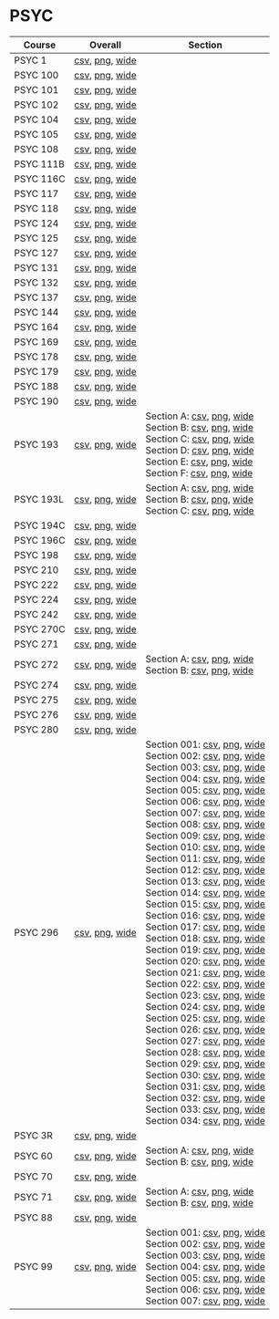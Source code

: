 # PSYC

| Course | Overall | Section |
| ------ | ------- | ------- |
| PSYC 1 | [csv](https://github.com/UCSD-Historical-Enrollment-Data/2025Spring/blob/main/overall/PSYC%201.csv), [png](https://raw.githubusercontent.com/UCSD-Historical-Enrollment-Data/2025Spring/main/plot_overall/PSYC%201.png), [wide](https://raw.githubusercontent.com/UCSD-Historical-Enrollment-Data/2025Spring/main/plot_overall_wide/PSYC%201.png) |  |
| PSYC 100 | [csv](https://github.com/UCSD-Historical-Enrollment-Data/2025Spring/blob/main/overall/PSYC%20100.csv), [png](https://raw.githubusercontent.com/UCSD-Historical-Enrollment-Data/2025Spring/main/plot_overall/PSYC%20100.png), [wide](https://raw.githubusercontent.com/UCSD-Historical-Enrollment-Data/2025Spring/main/plot_overall_wide/PSYC%20100.png) |  |
| PSYC 101 | [csv](https://github.com/UCSD-Historical-Enrollment-Data/2025Spring/blob/main/overall/PSYC%20101.csv), [png](https://raw.githubusercontent.com/UCSD-Historical-Enrollment-Data/2025Spring/main/plot_overall/PSYC%20101.png), [wide](https://raw.githubusercontent.com/UCSD-Historical-Enrollment-Data/2025Spring/main/plot_overall_wide/PSYC%20101.png) |  |
| PSYC 102 | [csv](https://github.com/UCSD-Historical-Enrollment-Data/2025Spring/blob/main/overall/PSYC%20102.csv), [png](https://raw.githubusercontent.com/UCSD-Historical-Enrollment-Data/2025Spring/main/plot_overall/PSYC%20102.png), [wide](https://raw.githubusercontent.com/UCSD-Historical-Enrollment-Data/2025Spring/main/plot_overall_wide/PSYC%20102.png) |  |
| PSYC 104 | [csv](https://github.com/UCSD-Historical-Enrollment-Data/2025Spring/blob/main/overall/PSYC%20104.csv), [png](https://raw.githubusercontent.com/UCSD-Historical-Enrollment-Data/2025Spring/main/plot_overall/PSYC%20104.png), [wide](https://raw.githubusercontent.com/UCSD-Historical-Enrollment-Data/2025Spring/main/plot_overall_wide/PSYC%20104.png) |  |
| PSYC 105 | [csv](https://github.com/UCSD-Historical-Enrollment-Data/2025Spring/blob/main/overall/PSYC%20105.csv), [png](https://raw.githubusercontent.com/UCSD-Historical-Enrollment-Data/2025Spring/main/plot_overall/PSYC%20105.png), [wide](https://raw.githubusercontent.com/UCSD-Historical-Enrollment-Data/2025Spring/main/plot_overall_wide/PSYC%20105.png) |  |
| PSYC 108 | [csv](https://github.com/UCSD-Historical-Enrollment-Data/2025Spring/blob/main/overall/PSYC%20108.csv), [png](https://raw.githubusercontent.com/UCSD-Historical-Enrollment-Data/2025Spring/main/plot_overall/PSYC%20108.png), [wide](https://raw.githubusercontent.com/UCSD-Historical-Enrollment-Data/2025Spring/main/plot_overall_wide/PSYC%20108.png) |  |
| PSYC 111B | [csv](https://github.com/UCSD-Historical-Enrollment-Data/2025Spring/blob/main/overall/PSYC%20111B.csv), [png](https://raw.githubusercontent.com/UCSD-Historical-Enrollment-Data/2025Spring/main/plot_overall/PSYC%20111B.png), [wide](https://raw.githubusercontent.com/UCSD-Historical-Enrollment-Data/2025Spring/main/plot_overall_wide/PSYC%20111B.png) |  |
| PSYC 116C | [csv](https://github.com/UCSD-Historical-Enrollment-Data/2025Spring/blob/main/overall/PSYC%20116C.csv), [png](https://raw.githubusercontent.com/UCSD-Historical-Enrollment-Data/2025Spring/main/plot_overall/PSYC%20116C.png), [wide](https://raw.githubusercontent.com/UCSD-Historical-Enrollment-Data/2025Spring/main/plot_overall_wide/PSYC%20116C.png) |  |
| PSYC 117 | [csv](https://github.com/UCSD-Historical-Enrollment-Data/2025Spring/blob/main/overall/PSYC%20117.csv), [png](https://raw.githubusercontent.com/UCSD-Historical-Enrollment-Data/2025Spring/main/plot_overall/PSYC%20117.png), [wide](https://raw.githubusercontent.com/UCSD-Historical-Enrollment-Data/2025Spring/main/plot_overall_wide/PSYC%20117.png) |  |
| PSYC 118 | [csv](https://github.com/UCSD-Historical-Enrollment-Data/2025Spring/blob/main/overall/PSYC%20118.csv), [png](https://raw.githubusercontent.com/UCSD-Historical-Enrollment-Data/2025Spring/main/plot_overall/PSYC%20118.png), [wide](https://raw.githubusercontent.com/UCSD-Historical-Enrollment-Data/2025Spring/main/plot_overall_wide/PSYC%20118.png) |  |
| PSYC 124 | [csv](https://github.com/UCSD-Historical-Enrollment-Data/2025Spring/blob/main/overall/PSYC%20124.csv), [png](https://raw.githubusercontent.com/UCSD-Historical-Enrollment-Data/2025Spring/main/plot_overall/PSYC%20124.png), [wide](https://raw.githubusercontent.com/UCSD-Historical-Enrollment-Data/2025Spring/main/plot_overall_wide/PSYC%20124.png) |  |
| PSYC 125 | [csv](https://github.com/UCSD-Historical-Enrollment-Data/2025Spring/blob/main/overall/PSYC%20125.csv), [png](https://raw.githubusercontent.com/UCSD-Historical-Enrollment-Data/2025Spring/main/plot_overall/PSYC%20125.png), [wide](https://raw.githubusercontent.com/UCSD-Historical-Enrollment-Data/2025Spring/main/plot_overall_wide/PSYC%20125.png) |  |
| PSYC 127 | [csv](https://github.com/UCSD-Historical-Enrollment-Data/2025Spring/blob/main/overall/PSYC%20127.csv), [png](https://raw.githubusercontent.com/UCSD-Historical-Enrollment-Data/2025Spring/main/plot_overall/PSYC%20127.png), [wide](https://raw.githubusercontent.com/UCSD-Historical-Enrollment-Data/2025Spring/main/plot_overall_wide/PSYC%20127.png) |  |
| PSYC 131 | [csv](https://github.com/UCSD-Historical-Enrollment-Data/2025Spring/blob/main/overall/PSYC%20131.csv), [png](https://raw.githubusercontent.com/UCSD-Historical-Enrollment-Data/2025Spring/main/plot_overall/PSYC%20131.png), [wide](https://raw.githubusercontent.com/UCSD-Historical-Enrollment-Data/2025Spring/main/plot_overall_wide/PSYC%20131.png) |  |
| PSYC 132 | [csv](https://github.com/UCSD-Historical-Enrollment-Data/2025Spring/blob/main/overall/PSYC%20132.csv), [png](https://raw.githubusercontent.com/UCSD-Historical-Enrollment-Data/2025Spring/main/plot_overall/PSYC%20132.png), [wide](https://raw.githubusercontent.com/UCSD-Historical-Enrollment-Data/2025Spring/main/plot_overall_wide/PSYC%20132.png) |  |
| PSYC 137 | [csv](https://github.com/UCSD-Historical-Enrollment-Data/2025Spring/blob/main/overall/PSYC%20137.csv), [png](https://raw.githubusercontent.com/UCSD-Historical-Enrollment-Data/2025Spring/main/plot_overall/PSYC%20137.png), [wide](https://raw.githubusercontent.com/UCSD-Historical-Enrollment-Data/2025Spring/main/plot_overall_wide/PSYC%20137.png) |  |
| PSYC 144 | [csv](https://github.com/UCSD-Historical-Enrollment-Data/2025Spring/blob/main/overall/PSYC%20144.csv), [png](https://raw.githubusercontent.com/UCSD-Historical-Enrollment-Data/2025Spring/main/plot_overall/PSYC%20144.png), [wide](https://raw.githubusercontent.com/UCSD-Historical-Enrollment-Data/2025Spring/main/plot_overall_wide/PSYC%20144.png) |  |
| PSYC 164 | [csv](https://github.com/UCSD-Historical-Enrollment-Data/2025Spring/blob/main/overall/PSYC%20164.csv), [png](https://raw.githubusercontent.com/UCSD-Historical-Enrollment-Data/2025Spring/main/plot_overall/PSYC%20164.png), [wide](https://raw.githubusercontent.com/UCSD-Historical-Enrollment-Data/2025Spring/main/plot_overall_wide/PSYC%20164.png) |  |
| PSYC 169 | [csv](https://github.com/UCSD-Historical-Enrollment-Data/2025Spring/blob/main/overall/PSYC%20169.csv), [png](https://raw.githubusercontent.com/UCSD-Historical-Enrollment-Data/2025Spring/main/plot_overall/PSYC%20169.png), [wide](https://raw.githubusercontent.com/UCSD-Historical-Enrollment-Data/2025Spring/main/plot_overall_wide/PSYC%20169.png) |  |
| PSYC 178 | [csv](https://github.com/UCSD-Historical-Enrollment-Data/2025Spring/blob/main/overall/PSYC%20178.csv), [png](https://raw.githubusercontent.com/UCSD-Historical-Enrollment-Data/2025Spring/main/plot_overall/PSYC%20178.png), [wide](https://raw.githubusercontent.com/UCSD-Historical-Enrollment-Data/2025Spring/main/plot_overall_wide/PSYC%20178.png) |  |
| PSYC 179 | [csv](https://github.com/UCSD-Historical-Enrollment-Data/2025Spring/blob/main/overall/PSYC%20179.csv), [png](https://raw.githubusercontent.com/UCSD-Historical-Enrollment-Data/2025Spring/main/plot_overall/PSYC%20179.png), [wide](https://raw.githubusercontent.com/UCSD-Historical-Enrollment-Data/2025Spring/main/plot_overall_wide/PSYC%20179.png) |  |
| PSYC 188 | [csv](https://github.com/UCSD-Historical-Enrollment-Data/2025Spring/blob/main/overall/PSYC%20188.csv), [png](https://raw.githubusercontent.com/UCSD-Historical-Enrollment-Data/2025Spring/main/plot_overall/PSYC%20188.png), [wide](https://raw.githubusercontent.com/UCSD-Historical-Enrollment-Data/2025Spring/main/plot_overall_wide/PSYC%20188.png) |  |
| PSYC 190 | [csv](https://github.com/UCSD-Historical-Enrollment-Data/2025Spring/blob/main/overall/PSYC%20190.csv), [png](https://raw.githubusercontent.com/UCSD-Historical-Enrollment-Data/2025Spring/main/plot_overall/PSYC%20190.png), [wide](https://raw.githubusercontent.com/UCSD-Historical-Enrollment-Data/2025Spring/main/plot_overall_wide/PSYC%20190.png) |  |
| PSYC 193 | [csv](https://github.com/UCSD-Historical-Enrollment-Data/2025Spring/blob/main/overall/PSYC%20193.csv), [png](https://raw.githubusercontent.com/UCSD-Historical-Enrollment-Data/2025Spring/main/plot_overall/PSYC%20193.png), [wide](https://raw.githubusercontent.com/UCSD-Historical-Enrollment-Data/2025Spring/main/plot_overall_wide/PSYC%20193.png) | Section A: [csv](https://github.com/UCSD-Historical-Enrollment-Data/2025Spring/blob/main/section/PSYC%20193_A.csv), [png](https://raw.githubusercontent.com/UCSD-Historical-Enrollment-Data/2025Spring/main/plot_section/PSYC%20193_A.png), [wide](https://raw.githubusercontent.com/UCSD-Historical-Enrollment-Data/2025Spring/main/plot_section_wide/PSYC%20193_A.png)<br>Section B: [csv](https://github.com/UCSD-Historical-Enrollment-Data/2025Spring/blob/main/section/PSYC%20193_B.csv), [png](https://raw.githubusercontent.com/UCSD-Historical-Enrollment-Data/2025Spring/main/plot_section/PSYC%20193_B.png), [wide](https://raw.githubusercontent.com/UCSD-Historical-Enrollment-Data/2025Spring/main/plot_section_wide/PSYC%20193_B.png)<br>Section C: [csv](https://github.com/UCSD-Historical-Enrollment-Data/2025Spring/blob/main/section/PSYC%20193_C.csv), [png](https://raw.githubusercontent.com/UCSD-Historical-Enrollment-Data/2025Spring/main/plot_section/PSYC%20193_C.png), [wide](https://raw.githubusercontent.com/UCSD-Historical-Enrollment-Data/2025Spring/main/plot_section_wide/PSYC%20193_C.png)<br>Section D: [csv](https://github.com/UCSD-Historical-Enrollment-Data/2025Spring/blob/main/section/PSYC%20193_D.csv), [png](https://raw.githubusercontent.com/UCSD-Historical-Enrollment-Data/2025Spring/main/plot_section/PSYC%20193_D.png), [wide](https://raw.githubusercontent.com/UCSD-Historical-Enrollment-Data/2025Spring/main/plot_section_wide/PSYC%20193_D.png)<br>Section E: [csv](https://github.com/UCSD-Historical-Enrollment-Data/2025Spring/blob/main/section/PSYC%20193_E.csv), [png](https://raw.githubusercontent.com/UCSD-Historical-Enrollment-Data/2025Spring/main/plot_section/PSYC%20193_E.png), [wide](https://raw.githubusercontent.com/UCSD-Historical-Enrollment-Data/2025Spring/main/plot_section_wide/PSYC%20193_E.png)<br>Section F: [csv](https://github.com/UCSD-Historical-Enrollment-Data/2025Spring/blob/main/section/PSYC%20193_F.csv), [png](https://raw.githubusercontent.com/UCSD-Historical-Enrollment-Data/2025Spring/main/plot_section/PSYC%20193_F.png), [wide](https://raw.githubusercontent.com/UCSD-Historical-Enrollment-Data/2025Spring/main/plot_section_wide/PSYC%20193_F.png) |
| PSYC 193L | [csv](https://github.com/UCSD-Historical-Enrollment-Data/2025Spring/blob/main/overall/PSYC%20193L.csv), [png](https://raw.githubusercontent.com/UCSD-Historical-Enrollment-Data/2025Spring/main/plot_overall/PSYC%20193L.png), [wide](https://raw.githubusercontent.com/UCSD-Historical-Enrollment-Data/2025Spring/main/plot_overall_wide/PSYC%20193L.png) | Section A: [csv](https://github.com/UCSD-Historical-Enrollment-Data/2025Spring/blob/main/section/PSYC%20193L_A.csv), [png](https://raw.githubusercontent.com/UCSD-Historical-Enrollment-Data/2025Spring/main/plot_section/PSYC%20193L_A.png), [wide](https://raw.githubusercontent.com/UCSD-Historical-Enrollment-Data/2025Spring/main/plot_section_wide/PSYC%20193L_A.png)<br>Section B: [csv](https://github.com/UCSD-Historical-Enrollment-Data/2025Spring/blob/main/section/PSYC%20193L_B.csv), [png](https://raw.githubusercontent.com/UCSD-Historical-Enrollment-Data/2025Spring/main/plot_section/PSYC%20193L_B.png), [wide](https://raw.githubusercontent.com/UCSD-Historical-Enrollment-Data/2025Spring/main/plot_section_wide/PSYC%20193L_B.png)<br>Section C: [csv](https://github.com/UCSD-Historical-Enrollment-Data/2025Spring/blob/main/section/PSYC%20193L_C.csv), [png](https://raw.githubusercontent.com/UCSD-Historical-Enrollment-Data/2025Spring/main/plot_section/PSYC%20193L_C.png), [wide](https://raw.githubusercontent.com/UCSD-Historical-Enrollment-Data/2025Spring/main/plot_section_wide/PSYC%20193L_C.png) |
| PSYC 194C | [csv](https://github.com/UCSD-Historical-Enrollment-Data/2025Spring/blob/main/overall/PSYC%20194C.csv), [png](https://raw.githubusercontent.com/UCSD-Historical-Enrollment-Data/2025Spring/main/plot_overall/PSYC%20194C.png), [wide](https://raw.githubusercontent.com/UCSD-Historical-Enrollment-Data/2025Spring/main/plot_overall_wide/PSYC%20194C.png) |  |
| PSYC 196C | [csv](https://github.com/UCSD-Historical-Enrollment-Data/2025Spring/blob/main/overall/PSYC%20196C.csv), [png](https://raw.githubusercontent.com/UCSD-Historical-Enrollment-Data/2025Spring/main/plot_overall/PSYC%20196C.png), [wide](https://raw.githubusercontent.com/UCSD-Historical-Enrollment-Data/2025Spring/main/plot_overall_wide/PSYC%20196C.png) |  |
| PSYC 198 | [csv](https://github.com/UCSD-Historical-Enrollment-Data/2025Spring/blob/main/overall/PSYC%20198.csv), [png](https://raw.githubusercontent.com/UCSD-Historical-Enrollment-Data/2025Spring/main/plot_overall/PSYC%20198.png), [wide](https://raw.githubusercontent.com/UCSD-Historical-Enrollment-Data/2025Spring/main/plot_overall_wide/PSYC%20198.png) |  |
| PSYC 210 | [csv](https://github.com/UCSD-Historical-Enrollment-Data/2025Spring/blob/main/overall/PSYC%20210.csv), [png](https://raw.githubusercontent.com/UCSD-Historical-Enrollment-Data/2025Spring/main/plot_overall/PSYC%20210.png), [wide](https://raw.githubusercontent.com/UCSD-Historical-Enrollment-Data/2025Spring/main/plot_overall_wide/PSYC%20210.png) |  |
| PSYC 222 | [csv](https://github.com/UCSD-Historical-Enrollment-Data/2025Spring/blob/main/overall/PSYC%20222.csv), [png](https://raw.githubusercontent.com/UCSD-Historical-Enrollment-Data/2025Spring/main/plot_overall/PSYC%20222.png), [wide](https://raw.githubusercontent.com/UCSD-Historical-Enrollment-Data/2025Spring/main/plot_overall_wide/PSYC%20222.png) |  |
| PSYC 224 | [csv](https://github.com/UCSD-Historical-Enrollment-Data/2025Spring/blob/main/overall/PSYC%20224.csv), [png](https://raw.githubusercontent.com/UCSD-Historical-Enrollment-Data/2025Spring/main/plot_overall/PSYC%20224.png), [wide](https://raw.githubusercontent.com/UCSD-Historical-Enrollment-Data/2025Spring/main/plot_overall_wide/PSYC%20224.png) |  |
| PSYC 242 | [csv](https://github.com/UCSD-Historical-Enrollment-Data/2025Spring/blob/main/overall/PSYC%20242.csv), [png](https://raw.githubusercontent.com/UCSD-Historical-Enrollment-Data/2025Spring/main/plot_overall/PSYC%20242.png), [wide](https://raw.githubusercontent.com/UCSD-Historical-Enrollment-Data/2025Spring/main/plot_overall_wide/PSYC%20242.png) |  |
| PSYC 270C | [csv](https://github.com/UCSD-Historical-Enrollment-Data/2025Spring/blob/main/overall/PSYC%20270C.csv), [png](https://raw.githubusercontent.com/UCSD-Historical-Enrollment-Data/2025Spring/main/plot_overall/PSYC%20270C.png), [wide](https://raw.githubusercontent.com/UCSD-Historical-Enrollment-Data/2025Spring/main/plot_overall_wide/PSYC%20270C.png) |  |
| PSYC 271 | [csv](https://github.com/UCSD-Historical-Enrollment-Data/2025Spring/blob/main/overall/PSYC%20271.csv), [png](https://raw.githubusercontent.com/UCSD-Historical-Enrollment-Data/2025Spring/main/plot_overall/PSYC%20271.png), [wide](https://raw.githubusercontent.com/UCSD-Historical-Enrollment-Data/2025Spring/main/plot_overall_wide/PSYC%20271.png) |  |
| PSYC 272 | [csv](https://github.com/UCSD-Historical-Enrollment-Data/2025Spring/blob/main/overall/PSYC%20272.csv), [png](https://raw.githubusercontent.com/UCSD-Historical-Enrollment-Data/2025Spring/main/plot_overall/PSYC%20272.png), [wide](https://raw.githubusercontent.com/UCSD-Historical-Enrollment-Data/2025Spring/main/plot_overall_wide/PSYC%20272.png) | Section A: [csv](https://github.com/UCSD-Historical-Enrollment-Data/2025Spring/blob/main/section/PSYC%20272_A.csv), [png](https://raw.githubusercontent.com/UCSD-Historical-Enrollment-Data/2025Spring/main/plot_section/PSYC%20272_A.png), [wide](https://raw.githubusercontent.com/UCSD-Historical-Enrollment-Data/2025Spring/main/plot_section_wide/PSYC%20272_A.png)<br>Section B: [csv](https://github.com/UCSD-Historical-Enrollment-Data/2025Spring/blob/main/section/PSYC%20272_B.csv), [png](https://raw.githubusercontent.com/UCSD-Historical-Enrollment-Data/2025Spring/main/plot_section/PSYC%20272_B.png), [wide](https://raw.githubusercontent.com/UCSD-Historical-Enrollment-Data/2025Spring/main/plot_section_wide/PSYC%20272_B.png) |
| PSYC 274 | [csv](https://github.com/UCSD-Historical-Enrollment-Data/2025Spring/blob/main/overall/PSYC%20274.csv), [png](https://raw.githubusercontent.com/UCSD-Historical-Enrollment-Data/2025Spring/main/plot_overall/PSYC%20274.png), [wide](https://raw.githubusercontent.com/UCSD-Historical-Enrollment-Data/2025Spring/main/plot_overall_wide/PSYC%20274.png) |  |
| PSYC 275 | [csv](https://github.com/UCSD-Historical-Enrollment-Data/2025Spring/blob/main/overall/PSYC%20275.csv), [png](https://raw.githubusercontent.com/UCSD-Historical-Enrollment-Data/2025Spring/main/plot_overall/PSYC%20275.png), [wide](https://raw.githubusercontent.com/UCSD-Historical-Enrollment-Data/2025Spring/main/plot_overall_wide/PSYC%20275.png) |  |
| PSYC 276 | [csv](https://github.com/UCSD-Historical-Enrollment-Data/2025Spring/blob/main/overall/PSYC%20276.csv), [png](https://raw.githubusercontent.com/UCSD-Historical-Enrollment-Data/2025Spring/main/plot_overall/PSYC%20276.png), [wide](https://raw.githubusercontent.com/UCSD-Historical-Enrollment-Data/2025Spring/main/plot_overall_wide/PSYC%20276.png) |  |
| PSYC 280 | [csv](https://github.com/UCSD-Historical-Enrollment-Data/2025Spring/blob/main/overall/PSYC%20280.csv), [png](https://raw.githubusercontent.com/UCSD-Historical-Enrollment-Data/2025Spring/main/plot_overall/PSYC%20280.png), [wide](https://raw.githubusercontent.com/UCSD-Historical-Enrollment-Data/2025Spring/main/plot_overall_wide/PSYC%20280.png) |  |
| PSYC 296 | [csv](https://github.com/UCSD-Historical-Enrollment-Data/2025Spring/blob/main/overall/PSYC%20296.csv), [png](https://raw.githubusercontent.com/UCSD-Historical-Enrollment-Data/2025Spring/main/plot_overall/PSYC%20296.png), [wide](https://raw.githubusercontent.com/UCSD-Historical-Enrollment-Data/2025Spring/main/plot_overall_wide/PSYC%20296.png) | Section 001: [csv](https://github.com/UCSD-Historical-Enrollment-Data/2025Spring/blob/main/section/PSYC%20296_001.csv), [png](https://raw.githubusercontent.com/UCSD-Historical-Enrollment-Data/2025Spring/main/plot_section/PSYC%20296_001.png), [wide](https://raw.githubusercontent.com/UCSD-Historical-Enrollment-Data/2025Spring/main/plot_section_wide/PSYC%20296_001.png)<br>Section 002: [csv](https://github.com/UCSD-Historical-Enrollment-Data/2025Spring/blob/main/section/PSYC%20296_002.csv), [png](https://raw.githubusercontent.com/UCSD-Historical-Enrollment-Data/2025Spring/main/plot_section/PSYC%20296_002.png), [wide](https://raw.githubusercontent.com/UCSD-Historical-Enrollment-Data/2025Spring/main/plot_section_wide/PSYC%20296_002.png)<br>Section 003: [csv](https://github.com/UCSD-Historical-Enrollment-Data/2025Spring/blob/main/section/PSYC%20296_003.csv), [png](https://raw.githubusercontent.com/UCSD-Historical-Enrollment-Data/2025Spring/main/plot_section/PSYC%20296_003.png), [wide](https://raw.githubusercontent.com/UCSD-Historical-Enrollment-Data/2025Spring/main/plot_section_wide/PSYC%20296_003.png)<br>Section 004: [csv](https://github.com/UCSD-Historical-Enrollment-Data/2025Spring/blob/main/section/PSYC%20296_004.csv), [png](https://raw.githubusercontent.com/UCSD-Historical-Enrollment-Data/2025Spring/main/plot_section/PSYC%20296_004.png), [wide](https://raw.githubusercontent.com/UCSD-Historical-Enrollment-Data/2025Spring/main/plot_section_wide/PSYC%20296_004.png)<br>Section 005: [csv](https://github.com/UCSD-Historical-Enrollment-Data/2025Spring/blob/main/section/PSYC%20296_005.csv), [png](https://raw.githubusercontent.com/UCSD-Historical-Enrollment-Data/2025Spring/main/plot_section/PSYC%20296_005.png), [wide](https://raw.githubusercontent.com/UCSD-Historical-Enrollment-Data/2025Spring/main/plot_section_wide/PSYC%20296_005.png)<br>Section 006: [csv](https://github.com/UCSD-Historical-Enrollment-Data/2025Spring/blob/main/section/PSYC%20296_006.csv), [png](https://raw.githubusercontent.com/UCSD-Historical-Enrollment-Data/2025Spring/main/plot_section/PSYC%20296_006.png), [wide](https://raw.githubusercontent.com/UCSD-Historical-Enrollment-Data/2025Spring/main/plot_section_wide/PSYC%20296_006.png)<br>Section 007: [csv](https://github.com/UCSD-Historical-Enrollment-Data/2025Spring/blob/main/section/PSYC%20296_007.csv), [png](https://raw.githubusercontent.com/UCSD-Historical-Enrollment-Data/2025Spring/main/plot_section/PSYC%20296_007.png), [wide](https://raw.githubusercontent.com/UCSD-Historical-Enrollment-Data/2025Spring/main/plot_section_wide/PSYC%20296_007.png)<br>Section 008: [csv](https://github.com/UCSD-Historical-Enrollment-Data/2025Spring/blob/main/section/PSYC%20296_008.csv), [png](https://raw.githubusercontent.com/UCSD-Historical-Enrollment-Data/2025Spring/main/plot_section/PSYC%20296_008.png), [wide](https://raw.githubusercontent.com/UCSD-Historical-Enrollment-Data/2025Spring/main/plot_section_wide/PSYC%20296_008.png)<br>Section 009: [csv](https://github.com/UCSD-Historical-Enrollment-Data/2025Spring/blob/main/section/PSYC%20296_009.csv), [png](https://raw.githubusercontent.com/UCSD-Historical-Enrollment-Data/2025Spring/main/plot_section/PSYC%20296_009.png), [wide](https://raw.githubusercontent.com/UCSD-Historical-Enrollment-Data/2025Spring/main/plot_section_wide/PSYC%20296_009.png)<br>Section 010: [csv](https://github.com/UCSD-Historical-Enrollment-Data/2025Spring/blob/main/section/PSYC%20296_010.csv), [png](https://raw.githubusercontent.com/UCSD-Historical-Enrollment-Data/2025Spring/main/plot_section/PSYC%20296_010.png), [wide](https://raw.githubusercontent.com/UCSD-Historical-Enrollment-Data/2025Spring/main/plot_section_wide/PSYC%20296_010.png)<br>Section 011: [csv](https://github.com/UCSD-Historical-Enrollment-Data/2025Spring/blob/main/section/PSYC%20296_011.csv), [png](https://raw.githubusercontent.com/UCSD-Historical-Enrollment-Data/2025Spring/main/plot_section/PSYC%20296_011.png), [wide](https://raw.githubusercontent.com/UCSD-Historical-Enrollment-Data/2025Spring/main/plot_section_wide/PSYC%20296_011.png)<br>Section 012: [csv](https://github.com/UCSD-Historical-Enrollment-Data/2025Spring/blob/main/section/PSYC%20296_012.csv), [png](https://raw.githubusercontent.com/UCSD-Historical-Enrollment-Data/2025Spring/main/plot_section/PSYC%20296_012.png), [wide](https://raw.githubusercontent.com/UCSD-Historical-Enrollment-Data/2025Spring/main/plot_section_wide/PSYC%20296_012.png)<br>Section 013: [csv](https://github.com/UCSD-Historical-Enrollment-Data/2025Spring/blob/main/section/PSYC%20296_013.csv), [png](https://raw.githubusercontent.com/UCSD-Historical-Enrollment-Data/2025Spring/main/plot_section/PSYC%20296_013.png), [wide](https://raw.githubusercontent.com/UCSD-Historical-Enrollment-Data/2025Spring/main/plot_section_wide/PSYC%20296_013.png)<br>Section 014: [csv](https://github.com/UCSD-Historical-Enrollment-Data/2025Spring/blob/main/section/PSYC%20296_014.csv), [png](https://raw.githubusercontent.com/UCSD-Historical-Enrollment-Data/2025Spring/main/plot_section/PSYC%20296_014.png), [wide](https://raw.githubusercontent.com/UCSD-Historical-Enrollment-Data/2025Spring/main/plot_section_wide/PSYC%20296_014.png)<br>Section 015: [csv](https://github.com/UCSD-Historical-Enrollment-Data/2025Spring/blob/main/section/PSYC%20296_015.csv), [png](https://raw.githubusercontent.com/UCSD-Historical-Enrollment-Data/2025Spring/main/plot_section/PSYC%20296_015.png), [wide](https://raw.githubusercontent.com/UCSD-Historical-Enrollment-Data/2025Spring/main/plot_section_wide/PSYC%20296_015.png)<br>Section 016: [csv](https://github.com/UCSD-Historical-Enrollment-Data/2025Spring/blob/main/section/PSYC%20296_016.csv), [png](https://raw.githubusercontent.com/UCSD-Historical-Enrollment-Data/2025Spring/main/plot_section/PSYC%20296_016.png), [wide](https://raw.githubusercontent.com/UCSD-Historical-Enrollment-Data/2025Spring/main/plot_section_wide/PSYC%20296_016.png)<br>Section 017: [csv](https://github.com/UCSD-Historical-Enrollment-Data/2025Spring/blob/main/section/PSYC%20296_017.csv), [png](https://raw.githubusercontent.com/UCSD-Historical-Enrollment-Data/2025Spring/main/plot_section/PSYC%20296_017.png), [wide](https://raw.githubusercontent.com/UCSD-Historical-Enrollment-Data/2025Spring/main/plot_section_wide/PSYC%20296_017.png)<br>Section 018: [csv](https://github.com/UCSD-Historical-Enrollment-Data/2025Spring/blob/main/section/PSYC%20296_018.csv), [png](https://raw.githubusercontent.com/UCSD-Historical-Enrollment-Data/2025Spring/main/plot_section/PSYC%20296_018.png), [wide](https://raw.githubusercontent.com/UCSD-Historical-Enrollment-Data/2025Spring/main/plot_section_wide/PSYC%20296_018.png)<br>Section 019: [csv](https://github.com/UCSD-Historical-Enrollment-Data/2025Spring/blob/main/section/PSYC%20296_019.csv), [png](https://raw.githubusercontent.com/UCSD-Historical-Enrollment-Data/2025Spring/main/plot_section/PSYC%20296_019.png), [wide](https://raw.githubusercontent.com/UCSD-Historical-Enrollment-Data/2025Spring/main/plot_section_wide/PSYC%20296_019.png)<br>Section 020: [csv](https://github.com/UCSD-Historical-Enrollment-Data/2025Spring/blob/main/section/PSYC%20296_020.csv), [png](https://raw.githubusercontent.com/UCSD-Historical-Enrollment-Data/2025Spring/main/plot_section/PSYC%20296_020.png), [wide](https://raw.githubusercontent.com/UCSD-Historical-Enrollment-Data/2025Spring/main/plot_section_wide/PSYC%20296_020.png)<br>Section 021: [csv](https://github.com/UCSD-Historical-Enrollment-Data/2025Spring/blob/main/section/PSYC%20296_021.csv), [png](https://raw.githubusercontent.com/UCSD-Historical-Enrollment-Data/2025Spring/main/plot_section/PSYC%20296_021.png), [wide](https://raw.githubusercontent.com/UCSD-Historical-Enrollment-Data/2025Spring/main/plot_section_wide/PSYC%20296_021.png)<br>Section 022: [csv](https://github.com/UCSD-Historical-Enrollment-Data/2025Spring/blob/main/section/PSYC%20296_022.csv), [png](https://raw.githubusercontent.com/UCSD-Historical-Enrollment-Data/2025Spring/main/plot_section/PSYC%20296_022.png), [wide](https://raw.githubusercontent.com/UCSD-Historical-Enrollment-Data/2025Spring/main/plot_section_wide/PSYC%20296_022.png)<br>Section 023: [csv](https://github.com/UCSD-Historical-Enrollment-Data/2025Spring/blob/main/section/PSYC%20296_023.csv), [png](https://raw.githubusercontent.com/UCSD-Historical-Enrollment-Data/2025Spring/main/plot_section/PSYC%20296_023.png), [wide](https://raw.githubusercontent.com/UCSD-Historical-Enrollment-Data/2025Spring/main/plot_section_wide/PSYC%20296_023.png)<br>Section 024: [csv](https://github.com/UCSD-Historical-Enrollment-Data/2025Spring/blob/main/section/PSYC%20296_024.csv), [png](https://raw.githubusercontent.com/UCSD-Historical-Enrollment-Data/2025Spring/main/plot_section/PSYC%20296_024.png), [wide](https://raw.githubusercontent.com/UCSD-Historical-Enrollment-Data/2025Spring/main/plot_section_wide/PSYC%20296_024.png)<br>Section 025: [csv](https://github.com/UCSD-Historical-Enrollment-Data/2025Spring/blob/main/section/PSYC%20296_025.csv), [png](https://raw.githubusercontent.com/UCSD-Historical-Enrollment-Data/2025Spring/main/plot_section/PSYC%20296_025.png), [wide](https://raw.githubusercontent.com/UCSD-Historical-Enrollment-Data/2025Spring/main/plot_section_wide/PSYC%20296_025.png)<br>Section 026: [csv](https://github.com/UCSD-Historical-Enrollment-Data/2025Spring/blob/main/section/PSYC%20296_026.csv), [png](https://raw.githubusercontent.com/UCSD-Historical-Enrollment-Data/2025Spring/main/plot_section/PSYC%20296_026.png), [wide](https://raw.githubusercontent.com/UCSD-Historical-Enrollment-Data/2025Spring/main/plot_section_wide/PSYC%20296_026.png)<br>Section 027: [csv](https://github.com/UCSD-Historical-Enrollment-Data/2025Spring/blob/main/section/PSYC%20296_027.csv), [png](https://raw.githubusercontent.com/UCSD-Historical-Enrollment-Data/2025Spring/main/plot_section/PSYC%20296_027.png), [wide](https://raw.githubusercontent.com/UCSD-Historical-Enrollment-Data/2025Spring/main/plot_section_wide/PSYC%20296_027.png)<br>Section 028: [csv](https://github.com/UCSD-Historical-Enrollment-Data/2025Spring/blob/main/section/PSYC%20296_028.csv), [png](https://raw.githubusercontent.com/UCSD-Historical-Enrollment-Data/2025Spring/main/plot_section/PSYC%20296_028.png), [wide](https://raw.githubusercontent.com/UCSD-Historical-Enrollment-Data/2025Spring/main/plot_section_wide/PSYC%20296_028.png)<br>Section 029: [csv](https://github.com/UCSD-Historical-Enrollment-Data/2025Spring/blob/main/section/PSYC%20296_029.csv), [png](https://raw.githubusercontent.com/UCSD-Historical-Enrollment-Data/2025Spring/main/plot_section/PSYC%20296_029.png), [wide](https://raw.githubusercontent.com/UCSD-Historical-Enrollment-Data/2025Spring/main/plot_section_wide/PSYC%20296_029.png)<br>Section 030: [csv](https://github.com/UCSD-Historical-Enrollment-Data/2025Spring/blob/main/section/PSYC%20296_030.csv), [png](https://raw.githubusercontent.com/UCSD-Historical-Enrollment-Data/2025Spring/main/plot_section/PSYC%20296_030.png), [wide](https://raw.githubusercontent.com/UCSD-Historical-Enrollment-Data/2025Spring/main/plot_section_wide/PSYC%20296_030.png)<br>Section 031: [csv](https://github.com/UCSD-Historical-Enrollment-Data/2025Spring/blob/main/section/PSYC%20296_031.csv), [png](https://raw.githubusercontent.com/UCSD-Historical-Enrollment-Data/2025Spring/main/plot_section/PSYC%20296_031.png), [wide](https://raw.githubusercontent.com/UCSD-Historical-Enrollment-Data/2025Spring/main/plot_section_wide/PSYC%20296_031.png)<br>Section 032: [csv](https://github.com/UCSD-Historical-Enrollment-Data/2025Spring/blob/main/section/PSYC%20296_032.csv), [png](https://raw.githubusercontent.com/UCSD-Historical-Enrollment-Data/2025Spring/main/plot_section/PSYC%20296_032.png), [wide](https://raw.githubusercontent.com/UCSD-Historical-Enrollment-Data/2025Spring/main/plot_section_wide/PSYC%20296_032.png)<br>Section 033: [csv](https://github.com/UCSD-Historical-Enrollment-Data/2025Spring/blob/main/section/PSYC%20296_033.csv), [png](https://raw.githubusercontent.com/UCSD-Historical-Enrollment-Data/2025Spring/main/plot_section/PSYC%20296_033.png), [wide](https://raw.githubusercontent.com/UCSD-Historical-Enrollment-Data/2025Spring/main/plot_section_wide/PSYC%20296_033.png)<br>Section 034: [csv](https://github.com/UCSD-Historical-Enrollment-Data/2025Spring/blob/main/section/PSYC%20296_034.csv), [png](https://raw.githubusercontent.com/UCSD-Historical-Enrollment-Data/2025Spring/main/plot_section/PSYC%20296_034.png), [wide](https://raw.githubusercontent.com/UCSD-Historical-Enrollment-Data/2025Spring/main/plot_section_wide/PSYC%20296_034.png) |
| PSYC 3R | [csv](https://github.com/UCSD-Historical-Enrollment-Data/2025Spring/blob/main/overall/PSYC%203R.csv), [png](https://raw.githubusercontent.com/UCSD-Historical-Enrollment-Data/2025Spring/main/plot_overall/PSYC%203R.png), [wide](https://raw.githubusercontent.com/UCSD-Historical-Enrollment-Data/2025Spring/main/plot_overall_wide/PSYC%203R.png) |  |
| PSYC 60 | [csv](https://github.com/UCSD-Historical-Enrollment-Data/2025Spring/blob/main/overall/PSYC%2060.csv), [png](https://raw.githubusercontent.com/UCSD-Historical-Enrollment-Data/2025Spring/main/plot_overall/PSYC%2060.png), [wide](https://raw.githubusercontent.com/UCSD-Historical-Enrollment-Data/2025Spring/main/plot_overall_wide/PSYC%2060.png) | Section A: [csv](https://github.com/UCSD-Historical-Enrollment-Data/2025Spring/blob/main/section/PSYC%2060_A.csv), [png](https://raw.githubusercontent.com/UCSD-Historical-Enrollment-Data/2025Spring/main/plot_section/PSYC%2060_A.png), [wide](https://raw.githubusercontent.com/UCSD-Historical-Enrollment-Data/2025Spring/main/plot_section_wide/PSYC%2060_A.png)<br>Section B: [csv](https://github.com/UCSD-Historical-Enrollment-Data/2025Spring/blob/main/section/PSYC%2060_B.csv), [png](https://raw.githubusercontent.com/UCSD-Historical-Enrollment-Data/2025Spring/main/plot_section/PSYC%2060_B.png), [wide](https://raw.githubusercontent.com/UCSD-Historical-Enrollment-Data/2025Spring/main/plot_section_wide/PSYC%2060_B.png) |
| PSYC 70 | [csv](https://github.com/UCSD-Historical-Enrollment-Data/2025Spring/blob/main/overall/PSYC%2070.csv), [png](https://raw.githubusercontent.com/UCSD-Historical-Enrollment-Data/2025Spring/main/plot_overall/PSYC%2070.png), [wide](https://raw.githubusercontent.com/UCSD-Historical-Enrollment-Data/2025Spring/main/plot_overall_wide/PSYC%2070.png) |  |
| PSYC 71 | [csv](https://github.com/UCSD-Historical-Enrollment-Data/2025Spring/blob/main/overall/PSYC%2071.csv), [png](https://raw.githubusercontent.com/UCSD-Historical-Enrollment-Data/2025Spring/main/plot_overall/PSYC%2071.png), [wide](https://raw.githubusercontent.com/UCSD-Historical-Enrollment-Data/2025Spring/main/plot_overall_wide/PSYC%2071.png) | Section A: [csv](https://github.com/UCSD-Historical-Enrollment-Data/2025Spring/blob/main/section/PSYC%2071_A.csv), [png](https://raw.githubusercontent.com/UCSD-Historical-Enrollment-Data/2025Spring/main/plot_section/PSYC%2071_A.png), [wide](https://raw.githubusercontent.com/UCSD-Historical-Enrollment-Data/2025Spring/main/plot_section_wide/PSYC%2071_A.png)<br>Section B: [csv](https://github.com/UCSD-Historical-Enrollment-Data/2025Spring/blob/main/section/PSYC%2071_B.csv), [png](https://raw.githubusercontent.com/UCSD-Historical-Enrollment-Data/2025Spring/main/plot_section/PSYC%2071_B.png), [wide](https://raw.githubusercontent.com/UCSD-Historical-Enrollment-Data/2025Spring/main/plot_section_wide/PSYC%2071_B.png) |
| PSYC 88 | [csv](https://github.com/UCSD-Historical-Enrollment-Data/2025Spring/blob/main/overall/PSYC%2088.csv), [png](https://raw.githubusercontent.com/UCSD-Historical-Enrollment-Data/2025Spring/main/plot_overall/PSYC%2088.png), [wide](https://raw.githubusercontent.com/UCSD-Historical-Enrollment-Data/2025Spring/main/plot_overall_wide/PSYC%2088.png) |  |
| PSYC 99 | [csv](https://github.com/UCSD-Historical-Enrollment-Data/2025Spring/blob/main/overall/PSYC%2099.csv), [png](https://raw.githubusercontent.com/UCSD-Historical-Enrollment-Data/2025Spring/main/plot_overall/PSYC%2099.png), [wide](https://raw.githubusercontent.com/UCSD-Historical-Enrollment-Data/2025Spring/main/plot_overall_wide/PSYC%2099.png) | Section 001: [csv](https://github.com/UCSD-Historical-Enrollment-Data/2025Spring/blob/main/section/PSYC%2099_001.csv), [png](https://raw.githubusercontent.com/UCSD-Historical-Enrollment-Data/2025Spring/main/plot_section/PSYC%2099_001.png), [wide](https://raw.githubusercontent.com/UCSD-Historical-Enrollment-Data/2025Spring/main/plot_section_wide/PSYC%2099_001.png)<br>Section 002: [csv](https://github.com/UCSD-Historical-Enrollment-Data/2025Spring/blob/main/section/PSYC%2099_002.csv), [png](https://raw.githubusercontent.com/UCSD-Historical-Enrollment-Data/2025Spring/main/plot_section/PSYC%2099_002.png), [wide](https://raw.githubusercontent.com/UCSD-Historical-Enrollment-Data/2025Spring/main/plot_section_wide/PSYC%2099_002.png)<br>Section 003: [csv](https://github.com/UCSD-Historical-Enrollment-Data/2025Spring/blob/main/section/PSYC%2099_003.csv), [png](https://raw.githubusercontent.com/UCSD-Historical-Enrollment-Data/2025Spring/main/plot_section/PSYC%2099_003.png), [wide](https://raw.githubusercontent.com/UCSD-Historical-Enrollment-Data/2025Spring/main/plot_section_wide/PSYC%2099_003.png)<br>Section 004: [csv](https://github.com/UCSD-Historical-Enrollment-Data/2025Spring/blob/main/section/PSYC%2099_004.csv), [png](https://raw.githubusercontent.com/UCSD-Historical-Enrollment-Data/2025Spring/main/plot_section/PSYC%2099_004.png), [wide](https://raw.githubusercontent.com/UCSD-Historical-Enrollment-Data/2025Spring/main/plot_section_wide/PSYC%2099_004.png)<br>Section 005: [csv](https://github.com/UCSD-Historical-Enrollment-Data/2025Spring/blob/main/section/PSYC%2099_005.csv), [png](https://raw.githubusercontent.com/UCSD-Historical-Enrollment-Data/2025Spring/main/plot_section/PSYC%2099_005.png), [wide](https://raw.githubusercontent.com/UCSD-Historical-Enrollment-Data/2025Spring/main/plot_section_wide/PSYC%2099_005.png)<br>Section 006: [csv](https://github.com/UCSD-Historical-Enrollment-Data/2025Spring/blob/main/section/PSYC%2099_006.csv), [png](https://raw.githubusercontent.com/UCSD-Historical-Enrollment-Data/2025Spring/main/plot_section/PSYC%2099_006.png), [wide](https://raw.githubusercontent.com/UCSD-Historical-Enrollment-Data/2025Spring/main/plot_section_wide/PSYC%2099_006.png)<br>Section 007: [csv](https://github.com/UCSD-Historical-Enrollment-Data/2025Spring/blob/main/section/PSYC%2099_007.csv), [png](https://raw.githubusercontent.com/UCSD-Historical-Enrollment-Data/2025Spring/main/plot_section/PSYC%2099_007.png), [wide](https://raw.githubusercontent.com/UCSD-Historical-Enrollment-Data/2025Spring/main/plot_section_wide/PSYC%2099_007.png) |
